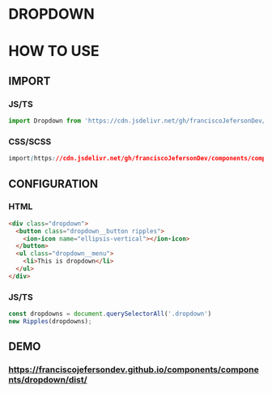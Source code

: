 # DROPDOWN

# HOW TO USE

## IMPORT

### JS/TS

```javascript
import Dropdown from 'https://cdn.jsdelivr.net/gh/franciscoJefersonDev/components/components/dropdown/finish/Dropdown.(js||ts)';
```

### CSS/SCSS

```css
import(https://cdn.jsdelivr.net/gh/franciscoJefersonDev/components/components/dropdown/finish/Dropdown.(css||scss)');
```
## CONFIGURATION
### HTML

```html
<div class="dropdown">
  <button class="dropdown__button ripples">
    <ion-icon name="ellipsis-vertical"></ion-icon>
  </button>
  <ul class="dropdown__menu">
    <li>This is dropdown</li>
  </ul>
</div>
```
### JS/TS

```javascript
const dropdowns = document.querySelectorAll('.dropdown')
new Ripples(dropdowns);
```

## DEMO
### https://franciscojefersondev.github.io/components/components/dropdown/dist/